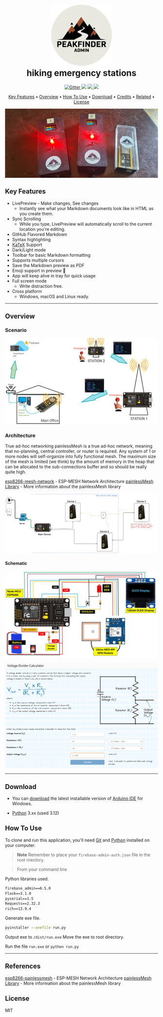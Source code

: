 
<h1 align="center">
  <br>
  <a href="http://www.amitmerchant.com/electron-markdownify"><img src="assets/logo.png" alt="Markdownify" width="200"></a>
  <br>
  hiking emergency stations
  <br>
</h1>


<p align="center">
  <a href="https://badge.fury.io/js/electron-markdownify">
    <img src="https://badge.fury.io/js/electron-markdownify.svg"
         alt="Gitter">
  </a>
  <a href="https://gitter.im/amitmerchant1990/electron-markdownify"><img src="https://badges.gitter.im/amitmerchant1990/electron-markdownify.svg"></a>
  <a href="https://saythanks.io/to/bullredeyes@gmail.com">
      <img src="https://img.shields.io/badge/SayThanks.io-%E2%98%BC-1EAEDB.svg">
  </a>
  <a href="https://www.paypal.me/AmitMerchant">
    <img src="https://img.shields.io/badge/$-donate-ff69b4.svg?maxAge=2592000&amp;style=flat">
  </a>
</p>

<p align="center">
  <a href="#key-features">Key Features</a> •
  <a href="#overview">Overview</a> •
  <a href="#how-to-use">How To Use</a> •
  <a href="#download">Download</a> •
  <a href="#credits">Credits</a> •
  <a href="#related">Related</a> •
  <a href="#license">License</a>
</p>

![screenshot](assets/devices.jpg)

## Key Features

* LivePreview - Make changes, See changes
  - Instantly see what your Markdown documents look like in HTML as you create them.
* Sync Scrolling
  - While you type, LivePreview will automatically scroll to the current location you're editing.
* GitHub Flavored Markdown  
* Syntax highlighting
* [KaTeX](https://khan.github.io/KaTeX/) Support
* Dark/Light mode
* Toolbar for basic Markdown formatting
* Supports multiple cursors
* Save the Markdown preview as PDF
* Emoji support in preview :tada:
* App will keep alive in tray for quick usage
* Full screen mode
  - Write distraction free.
* Cross platform
  - Windows, macOS and Linux ready.

---

## Overview

### Scenario
![](assets/Device%20Map.png)
### Architecture

True ad-hoc networking
painlessMesh is a true ad-hoc network, meaning that no-planning, central controller, or router is required. Any system of 1 or more nodes will self-organize into fully functional mesh. The maximum size of the mesh is limited (we think) by the amount of memory in the heap that can be allocated to the sub-connections buffer and so should be really quite high.

[esp8266-mesh-network](https://randomnerdtutorials.com/esp-mesh-esp32-esp8266-painlessmesh/) - ESP-MESH Network Architecture
[painlessMesh Library](https://gitlab.com/painlessMesh/painlessMesh) - More information about the painlessMesh library

![](assets/mesh.png)
#### Schematic
![](assets/Circuit%20Schemetics.jpg)

![](assets/Voltage%20Divider.PNG)

---

## Download

+ You can [download](https://downloads.arduino.cc/arduino-ide/arduino-ide_2.3.3_Windows_64bit.exe) the latest installable version of [Arduino IDE](https://www.arduino.cc/en/software) for Windows.


+ [Python](https://www.python.org/downloads/) 3.xx (used 3.12) 


## How To Use

To clone and run this application, you'll need [Git](https://git-scm.com) and [Python](https://www.python.org/downloads/) installed on your computer.

> **Note**
> Remember to place your `firebase-admin-auth.json` file in the root rirectory.


> From your command line

Python libraries used.
```cmd
firebase_admin==6.5.0
Flask==3.1.0
pyserial==3.5
Requests==2.32.3
rich==13.9.4
```
Generate exe file. 
```cmd
pyinstaller --onefile run.py
```
Output exe to `/dist/run.exe` Move the exe to root directory.

Run the file 
`run.exe` or `python run.py`


---







## References

[esp8266-painlessmesh](https://randomnerdtutorials.com/esp-mesh-esp32-esp8266-painlessmesh/) - ESP-MESH Network Architecture
[painlessMesh Library](https://gitlab.com/painlessMesh/painlessMesh) - More information about the painlessMesh library




## License

MIT


